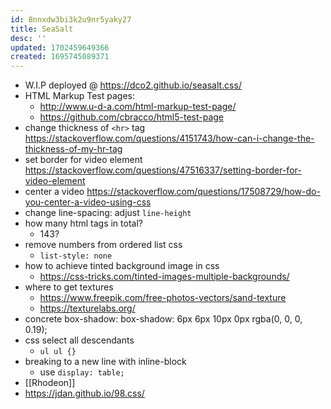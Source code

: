 ```yaml
---
id: 8nnxdw3bi3k2u9nr5yaky27
title: SeaSalt
desc: ''
updated: 1702459649366
created: 1695745089371
---
```

- W.I.P deployed @ https://dco2.github.io/seasalt.css/
- HTML Markup Test pages:
  - http://www.u-d-a.com/html-markup-test-page/
  - https://github.com/cbracco/html5-test-page
- change thickness of `<hr>` tag https://stackoverflow.com/questions/4151743/how-can-i-change-the-thickness-of-my-hr-tag
- set border for video element https://stackoverflow.com/questions/47516337/setting-border-for-video-element
- center a video https://stackoverflow.com/questions/17508729/how-do-you-center-a-video-using-css
- change line-spacing: adjust `line-height`
- how many html tags in total?
  - 143?
- remove numbers from ordered list css
  -  `list-style: none`
- how to achieve tinted background image in css
  - https://css-tricks.com/tinted-images-multiple-backgrounds/
- where to get textures
  - https://www.freepik.com/free-photos-vectors/sand-texture
  - https://texturelabs.org/
- concrete box-shadow: box-shadow: 6px 6px 10px 0px rgba(0, 0, 0, 0.19);
- css select all descendants
  - `ul ul {}`
- breaking to a new line with inline-block
  - use `display: table;`
- [[Rhodeon]]
- https://jdan.github.io/98.css/
